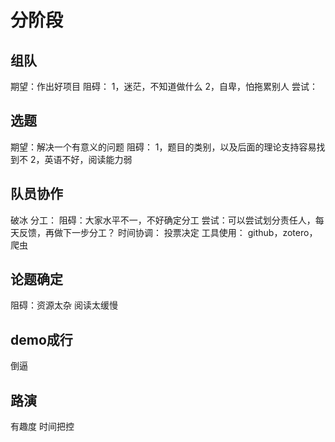 # 分阶段
## 组队
期望：作出好项目
阻碍：
1，迷茫，不知道做什么
2，自卑，怕拖累别人
尝试：
## 选题
期望：解决一个有意义的问题
阻碍：
1，题目的类别，以及后面的理论支持容易找到不
2，英语不好，阅读能力弱
## 队员协作
破冰
分工：
阻碍：大家水平不一，不好确定分工
尝试：可以尝试划分责任人，每天反馈，再做下一步分工？
时间协调：
投票决定
工具使用：
github，zotero，爬虫
## 论题确定
阻碍：资源太杂
阅读太缓慢
## demo成行
倒逼
## 路演
有趣度
时间把控

